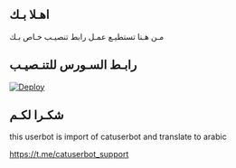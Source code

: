 ## اهـلا بـك
مـن هـنا تستطيـع عمـل رابط تنصيـب خـاص بـك

## رابـط السـورس للتنـصيـب

[![Deploy](https://www.herokucdn.com/deploy/button.svg)](https://heroku.com/deploy?template=https://github.com/S_ky1/jmthon)

## شكـرا لكـم 


this userbot is import of catuserbot and translate to arabic

https://t.me/catuserbot_support
